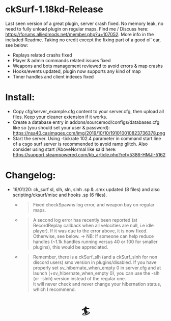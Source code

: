 # ckSurf-1.18kd-Release
  Last seen version of a great plugin, server crash fixed.
  No memory leak, no need to fully unload plugin on regular maps.
  Find me / Discuss here: https://forums.alliedmods.net/member.php?u=107052. More info in the included Readme.
  Taking no credit except the fixing part of a good ol' car, see below:
  - Replays related crashs fixed
  - Player & admin commands related issues fixed
  - Weapons and bots management reviewed to avoid errors & map crashs
  - Hooks/events updated, plugin now supports any kind of map
  - Timer handles and client indexes fixed

# Install:
  - Copy cfg/server_example.cfg content to your server.cfg, then upload all files. Keep your cleaner extension if it works.
  - Create a database entry in addons/sourcemod/configs/databases.cfg like so (you should set your user & password):
  https://nsa40.casimages.com/img/2019/10/10/191010010823736378.png
  - Start the server. Using -tickrate 102.4 parameter in command start line of a csgo surf server is recommended to avoid ramp glitch.
  Also consider using start /AboveNormal like said here: https://support.steampowered.com/kb_article.php?ref=5386-HMJI-5162

# Changelog:
  - 16/01/20: ck_surf sl, slh, sln, slnh .sp & .smx updated (8 files) and also scripting/cksurf/misc and hooks .sp (6 files).
    - > Fixed checkSpawns log error, and weapon buy on regular maps.
    - > A second log error has recently been reported (at RecordReplay callback when all velocities are null, i.e idle player). If it was due to the error above, it is now fixed. Otherwise, see below.
    -> NB: If someone can help reduce handles (~1.1k handles running versus 40 or 100 for smaller plugins), this would be appreciated.
    - > Remember, there is a ckSurf_slh (and a ckSurf_slnh for non discord users) smx version in plugins/disabled. 
    If you have properly set sv_hibernate_when_empty 0 in server.cfg and at launch (+sv_hibernate_when_empty 0), you can use the -slh (or -slnh) version instead of the regular one.  
    It will never check and never change your hibernation status, which I recommend.

# <p align="center">🏄</p>
